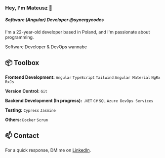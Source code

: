 ### Hey, I'm Mateusz 👋  
##### Software (Angular) Developer @synergycodes

I'm a 22-year-old developer based in Poland, and I'm passionate about programming. 
<p></p>Software Developer & DevOps wannabe
 
## 📦 Toolbox

**Frontend Development:** `Angular` `TypeScript` `Tailwind` `Angular Material` `NgRx` `RxJs`
 
**Version Control:** `Git`

**Backend Development (In progress):** `.NET` `C#` `SQL` `Azure DevOps Services`

**Testing:** `Cypress` `Jasmine`

**Others:** `Docker` `Scrum`
 

## 📫 Contact

 For a quick response, DM me on [LinkedIn](https://www.linkedin.com/in/mateusztomczyk02/). 
 
